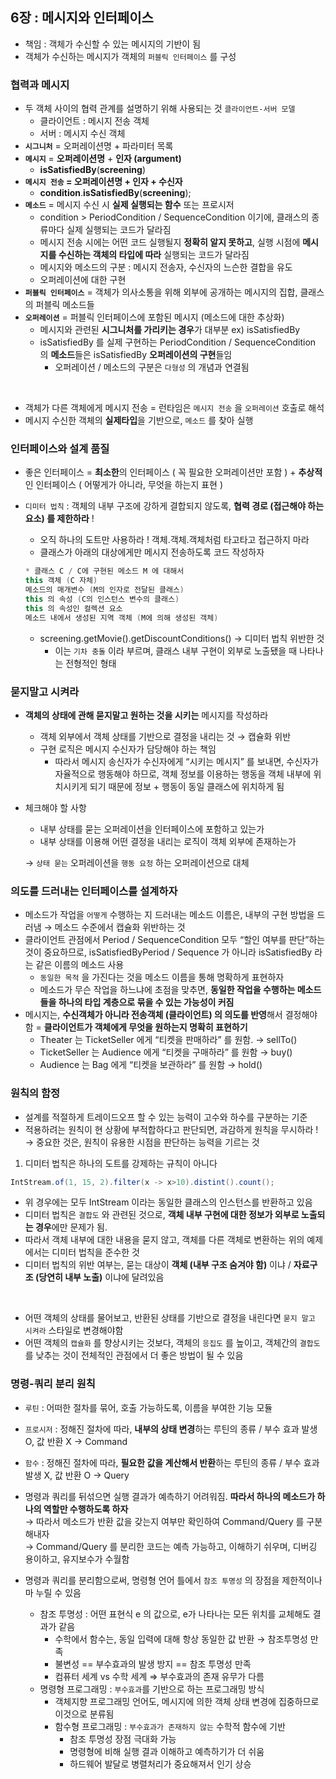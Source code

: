 ## 6장 : 메시지와 인터페이스

- 책임 : 객체가 수신할 수 있는 메시지의 기반이 됨
- 객체가 수신하는 메시지가 객체의 `퍼블릭 인터페이스` 를 구성

### 협력과 메시지

- 두 객체 사이의 협력 관계를 설명하기 위해 사용되는 것 `클라이언트-서버 모델`
    - 클라이언트 : 메시지 전송 객체
    - 서버 : 메시지 수신 객체
- **`시그니처`** = 오퍼레이션명 + 파라미터 목록
- **`메시지`** = **오퍼레이션명** + **인자 (argument)**
    - **isSatisfiedBy**(**screening**)
- **`메시지 전송` = 오퍼레이션명 + 인자 + 수신자**
    - **condition**.**isSatisfiedBy**(**screening**);
- **`메소드`** = 메시지 수신 시 **실제 실행되는 함수** 또는 프로시저
    - condition > PeriodCondition / SequenceCondition 이기에, 클래스의 종류마다 실제 실행되는 코드가 달라짐
    - 메시지 전송 시에는 어떤 코드 실행될지 **정확히 알지 못하고**, 실행 시점에 **메시지를 수신하는 객체의 타입에 따라** 실행되는 코드가 달라짐
    - 메시지와 메소드의 구분 : 메시지 전송자, 수신자의 느슨한 결합을 유도
    - 오퍼레이션에 대한 구현
- **`퍼블릭 인터페이스`** = 객체가 의사소통을 위해 외부에 공개하는 메시지의 집합, 클래스의 퍼블릭 메소드들
- **`오퍼레이션`** = 퍼블릭 인터페이스에 포함된 메시지 (메소드에 대한 추상화)
    - 메시지와 관련된 **시그니처를 가리키는 경우**가 대부분  ex) isSatisfiedBy
    - isSatisfiedBy 를 실제 구현하는 PeriodCondition / SequenceCondition 의 **메소드**들은 isSatisfiedBy **오퍼레이션의 구현**들임
        - 오퍼레이션 / 메소드의 구분은 `다형성` 의 개념과 연결됨
<br>

- 객체가 다른 객체에게 메시지 전송 = 런타임은 `메시지 전송` 을 `오퍼레이션` 호출로 해석
- 메시지 수신한 객체의 **실제타입**을 기반으로, `메소드` 를 찾아 실행


### 인터페이스와 설계 품질

- 좋은 인터페이스 
= **최소한**의 인터페이스 ( 꼭 필요한 오퍼레이션만 포함 ) + **추상적**인 인터페이스 (  어떻게가 아니라, 무엇을 하는지 표현 )
- `디미터 법칙` : 객체의 내부 구조에 강하게 결합되지 않도록, **협력 경로 (접근해야 하는 요소) 를 제한하라** !
    - 오직 하나의 도트만 사용하라 ! 객체.객체.객체처럼 타고타고 접근하지 마라
    - 클래스가 아래의 대상에게만 메시지 전송하도록 코드 작성하자
    
    ```java
    * 클래스 C / C에 구현된 메소드 M 에 대해서
    this 객체 (C 자체)
    메소드의 매개변수 (M의 인자로 전달된 클래스)
    this 의 속성 (C의 인스턴스 변수의 클래스)
    this 의 속성인 컬렉션 요소 
    메소드 내에서 생성된 지역 객체 (M에 의해 생성된 객체)
    ```
    
    - screening.getMovie().getDiscountConditions() → 디미터 법칙 위반한 것
        - 이는 `기차 충돌` 이라 부르며, 클래스 내부 구현이 외부로 노출됐을 때 나타나는 전형적인 형태
     
### 묻지말고 시켜라

- **객체의 상태에 관해 묻지말고 원하는 것을 시키는** 메시지를 작성하라
    - 객체 외부에서 객체 상태를 기반으로 결정을 내리는 것 → 캡슐화 위반
    - 구현 로직은 메시지 수신자가 담당해야 하는 책임
        - 따라서 메시지 송신자가 수신자에게 “시키는 메시지” 를 보내면, 수신자가 자율적으로 행동해야 하므로, 객체 정보를 이용하는 행동을 객체 내부에 위치시키게 되기 때문에 정보 + 행동이 동일 클래스에 위치하게 됨
- 체크해야 할 사항
    - 내부 상태를 묻는 오퍼레이션을 인터페이스에 포함하고 있는가
    - 내부 상태를 이용해 어떤 결정을 내리는 로직이 객체 외부에 존재하는가
    
    → `상태 묻는` 오퍼레이션을 `행동 요청` 하는 오퍼레이션으로 대체
    

### 의도를 드러내는 인터페이스를 설계하자

- 메소드가 작업을 `어떻게` 수행하는 지 드러내는 메소드 이름은, 내부의 구현 방법을 드러냄 → 메소드 수준에서 캡슐화 위반하는 것
- 클라이언트 관점에서 Period / SequenceCondition 모두 “할인 여부를 판단”하는 것이 중요하므로, isSatisfiedByPeriod / Sequence 가 아니라 isSatisfiedBy 라는 같은 이름의 메소드 사용
    - `동일한 목적` 을 가진다는 것을 메소드 이름을 통해 명확하게 표현하자
    - 메소드가 무슨 작업을 하느냐에 초점을 맞추면, **동일한 작업을 수행하는 메소드들을 하나의 타입 계층으로 묶을 수 있는 가능성이 커짐**
- 메시지는, **수신객체가 아니라 전송객체 (클라이언트) 의 의도를 반영**해서 결정해야 함 = **클라이언트가 객체에게 무엇을 원하는지 명확히 표현하기**
    - Theater 는 TicketSeller 에게 “티켓을 판매하라” 를 원함. → sellTo()
    - TicketSeller 는 Audience 에게 “티켓을 구매하라” 를 원함 → buy()
    - Audience 는 Bag 에게 “티켓을 보관하라” 를 원함 → hold()


### 원칙의 함정

- 설계를 적절하게 트레이드오프 할 수 있는 능력이 고수와 하수를 구분하는 기준
- 적용하려는 원칙이 현 상황에 부적합하다고 판단되면, 과감하게 원칙을 무시하라 ! → 중요한 것은, 원칙이 유용한 시점을 판단하는 능력을 기르는 것

1. 디미터 법칙은 하나의 도트를 강제하는 규칙이 아니다

```java
IntStream.of(1, 15, 2).filter(x -> x>10).distint().count();
```

- 위 경우에는 모두 IntStream 이라는 동일한 클래스의 인스턴스를 반환하고 있음
- 디미터 법칙은 `결합도` 와 관련된 것으로, **객체 내부 구현에 대한 정보가 외부로 노출되는 경우**에만 문제가 됨.
- 따라서 객체 내부에 대한 내용을 묻지 않고, 객체를 다른 객체로 변환하는 위의 예제에서는 디미터 법칙을 준수한 것
- 디미터 법칙의 위반 여부는, 묻는 대상이 **객체 (내부 구조 숨겨야 함)** 이냐 / **자료구조 (당연히 내부 노출)** 이냐에 달려있음
<br>

- 어떤 객체의 상태를 물어보고, 반환된 상태를 기반으로 결정을 내린다면 `묻지 말고 시켜라` 스타일로 변경해야함
- 어떤 객체의 `캡슐화` 를 향상시키는 것보다, 객체의 `응집도` 를 높이고, 객체간의 `결합도` 를 낮추는 것이 전체적인 관점에서 더 좋은 방법이 될 수 있음

### 명령-쿼리 분리 원칙

- `루틴` : 어떠한 절차를 묶어, 호출 가능하도록, 이름을 부여한 기능 모듈
- `프로시저` : 정해진 절차에 따라, **내부의 상태 변경**하는 루틴의 종류 / 부수 효과 발생 O, 값 반환 X → Command
- `함수` : 정해진 절차에 따라, **필요한 값을 계산해서 반환**하는 루틴의 종류 / 부수 효과 발생 X, 값 반환 O → Query
- 명령과 쿼리를 뒤섞으면 실행 결과가 예측하기 어려워짐. **따라서 하나의 메소드가 하나의 역할만 수행하도록 하자**
    <br>
    → 따라서 메소드가 반환 값을 갖는지 여부만 확인하여 Command/Query 를 구분해내자
    <br>
    → Command/Query 를 분리한 코드는 예측 가능하고, 이해하기 쉬우며, 디버깅 용이하고, 유지보수가 수월함
    
- 명령과 쿼리를 분리함으로써, 명령형 언어 틀에서 `참조 투명성` 의 장점을 제한적이나마 누릴 수 있음
    - 참조 투명성 : 어떤 표현식 e 의 값으로, e가 나타나는 모든 위치를 교체해도 결과가 같음
        - 수학에서 함수는, 동일 입력에 대해 항상 동일한 값 반환 → 참조투명성 만족
        - 불변성 == 부수효과의 발생 방지 == 참조 투명성 만족
        - 컴퓨터 세계 vs 수학 세계 ⇒ 부수효과의 존재 유무가 다름
    - 명령형 프로그래밍 : `부수효과`를 기반으로 하는 프로그래밍 방식
        - 객체지향 프로그래밍 언어도, 메시지에 의한 객체 상태 변경에 집중하므로 이것으로 분류됨
        - 함수형 프로그래밍 : `부수효과가 존재하지 않는` 수학적 함수에 기반
            - 참조 투명성 장점 극대화 가능
            - 명령형에 비해 실행 결과 이해하고 예측하기가 더 쉬움
            - 하드웨어 발달로 병렬처리가 중요해져서 인기 상승
